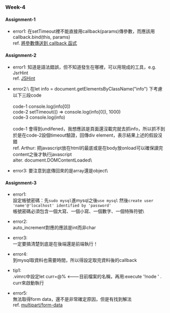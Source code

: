 ### Week-4
#### Assignment-1
- error1: 在setTimeout裡不能直接用callback(params)傳參數，而應該用callback.bind(this, params)\
ref. [將參數傳送到 callback 函式](https://www.jstips.co/zh_tw/javascript/passing-arguments-to-callback-functions/)

#### Assignment-2
- error1: 知道是語法錯誤，但不知道發生在哪裡，可以用現成的工具，e.g. JsrHint\
ref. [JSHint](https://jshint.com/)
- error2:\ 
在let info = document.getElementsByClassName("info") 下考慮以下三段code\
\
code-1 console.log(info[0])\
code-2 setTimeout(() => console.log(info[0]), 1000)\
code-3 console.log(info)\
\
code-1 會得到undifened，我想應該是頁面還沒載完就去抓info，所以抓不到\
於是在code-2設個timeout驗證，回傳div element，表示結果上述的假設沒錯\
ref. Arthur: 把javascript放在html的最底或是在body放onload可以確保讀完content之後才執行javascript\
alter. document.DOMContentLoaded\

- error3: 要注意到底傳回來的是array還是object\

#### Assignment-3

- error1:\
設定帳號密碼：先`sudo mysql`進mysql之後`use mysql` 然後`create user 'name'@'localhost' identified by 'password'`\
帳號密碼必須包含一個大寫、一個小寫、一個數字、一個特殊符號\

- error2:\
auto_increment對應的應該是int而非char

- error3:\
一定要搞清楚到底是在後端還是前端執行！

- error4:\
到mysql取資料也需要時間，所以得設定取完資料後的callback

- tip1:\
.vimrc中設定let curr=@% <---目前檔案的名稱，再用:execute '!node ' . curr來啟動執行

- error5:\
無法取得form data，還不是非常確定原因，但是有找到解法\
ref. [multipart/form-data](https://medium.com/cubemail88/node-js-express-js-body-parser-%E8%99%95%E7%90%86multipart-form-data%E7%9A%84%E8%A7%A3%E6%B1%BA%E6%96%B9%E6%A1%88-d89d2699b9f)
